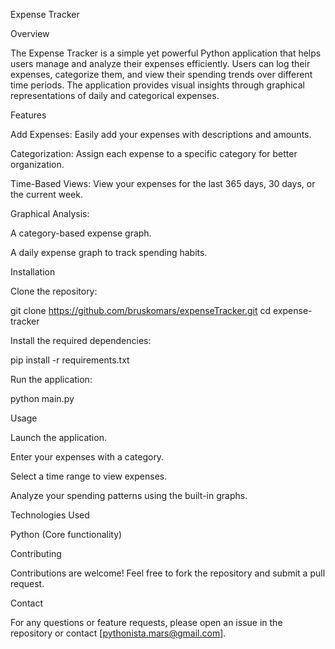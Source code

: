 Expense Tracker

Overview

The Expense Tracker is a simple yet powerful Python application that helps users manage and analyze their expenses efficiently. Users can log their expenses, categorize them, and view their spending trends over different time periods. The application provides visual insights through graphical representations of daily and categorical expenses.

Features

Add Expenses: Easily add your expenses with descriptions and amounts.

Categorization: Assign each expense to a specific category for better organization.

Time-Based Views: View your expenses for the last 365 days, 30 days, or the current week.

Graphical Analysis:

A category-based expense graph.

A daily expense graph to track spending habits.

Installation

Clone the repository:

git clone https://github.com/bruskomars/expenseTracker.git
cd expense-tracker

Install the required dependencies:

pip install -r requirements.txt

Run the application:

python main.py

Usage

Launch the application.

Enter your expenses with a category.

Select a time range to view expenses.

Analyze your spending patterns using the built-in graphs.

Technologies Used

Python (Core functionality)

Contributing

Contributions are welcome! Feel free to fork the repository and submit a pull request.

Contact

For any questions or feature requests, please open an issue in the repository or contact [pythonista.mars@gmail.com].
